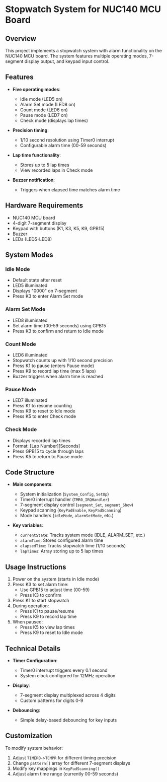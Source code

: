 # Stopwatch System for NUC140 MCU Board

## Overview
This project implements a stopwatch system with alarm functionality on the NUC140 MCU board. The system features multiple operating modes, 7-segment display output, and keypad input control.

## Features

- **Five operating modes**:
  - Idle mode (LED5 on)
  - Alarm Set mode (LED8 on)
  - Count mode (LED6 on)
  - Pause mode (LED7 on)
  - Check mode (displays lap times)

- **Precision timing**:
  - 1/10 second resolution using Timer0 interrupt
  - Configurable alarm time (00-59 seconds)

- **Lap time functionality**:
  - Stores up to 5 lap times
  - View recorded laps in Check mode

- **Buzzer notification**:
  - Triggers when elapsed time matches alarm time

## Hardware Requirements

- NUC140 MCU board
- 4-digit 7-segment display
- Keypad with buttons (K1, K3, K5, K9, GPB15)
- Buzzer
- LEDs (LED5-LED8)

## System Modes

### Idle Mode
- Default state after reset
- LED5 illuminated
- Displays "0000" on 7-segment
- Press K3 to enter Alarm Set mode

### Alarm Set Mode
- LED8 illuminated
- Set alarm time (00-59 seconds) using GPB15
- Press K3 to confirm and return to Idle mode

### Count Mode
- LED6 illuminated
- Stopwatch counts up with 1/10 second precision
- Press K1 to pause (enters Pause mode)
- Press K9 to record lap time (max 5 laps)
- Buzzer triggers when alarm time is reached

### Pause Mode
- LED7 illuminated
- Press K1 to resume counting
- Press K9 to reset to Idle mode
- Press K5 to enter Check mode

### Check Mode
- Displays recorded lap times
- Format: [Lap Number][Seconds]
- Press GPB15 to cycle through laps
- Press K5 to return to Pause mode

## Code Structure

- **Main components**:
  - System initialization (`System_Config`, `SetUp`)
  - Timer0 interrupt handler (`TMR0_IRQHandler`)
  - 7-segment display control (`segment_Set`, `segment_Show`)
  - Keypad scanning (`KeyPadEnable`, `KeyPadScanning`)
  - Mode handlers (`idleMode`, `alarmSetMode`, etc.)

- **Key variables**:
  - `currentState`: Tracks system mode (IDLE, ALARM_SET, etc.)
  - `alarmTime`: Stores configured alarm time
  - `elapsedTime`: Tracks stopwatch time (1/10 seconds)
  - `lapTimes`: Array storing up to 5 lap times

## Usage Instructions

1. Power on the system (starts in Idle mode)
2. Press K3 to set alarm time:
   - Use GPB15 to adjust time (00-59)
   - Press K3 to confirm
3. Press K1 to start stopwatch
4. During operation:
   - Press K1 to pause/resume
   - Press K9 to record lap time
5. When paused:
   - Press K5 to view lap times
   - Press K9 to reset to Idle mode

## Technical Details

- **Timer Configuration**:
  - Timer0 interrupt triggers every 0.1 second
  - System clock configured for 12MHz operation

- **Display**:
  - 7-segment display multiplexed across 4 digits
  - Custom patterns for digits 0-9

- **Debouncing**:
  - Simple delay-based debouncing for key inputs

## Customization

To modify system behavior:
1. Adjust `TIMER0->TCMPR` for different timing precision
2. Change `pattern[]` array for different 7-segment displays
3. Modify key mappings in `KeyPadScanning()`
4. Adjust alarm time range (currently 00-59 seconds)
